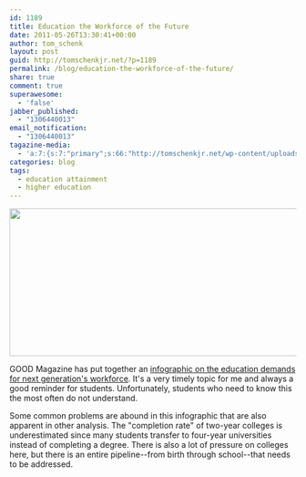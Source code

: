 ```yaml
---
id: 1189
title: Education the Workforce of the Future
date: 2011-05-26T13:30:41+00:00
author: tom_schenk
layout: post
guid: http://tomschenkjr.net/?p=1189
permalink: /blog/education-the-workforce-of-the-future/
share: true
comment: true
superawesome:
  - 'false'
jabber_published:
  - "1306440013"
email_notification:
  - "1306440013"
tagazine-media:
  - 'a:7:{s:7:"primary";s:66:"http://tomschenkjr.net/wp-content/uploads/2011/05/futureworkforce.png";s:6:"images";a:1:{s:66:"http://tomschenkjr.net/wp-content/uploads/2011/05/futureworkforce.png";a:6:{s:8:"file_url";s:66:"http://tomschenkjr.net/wp-content/uploads/2011/05/futureworkforce.png";s:5:"width";s:3:"600";s:6:"height";s:3:"259";s:4:"type";s:5:"image";s:4:"area";s:6:"155400";s:9:"file_path";s:0:"";}}s:6:"videos";a:0:{}s:11:"image_count";s:1:"1";s:6:"author";s:6:"176156";s:7:"blog_id";s:7:"8375094";s:9:"mod_stamp";s:19:"2011-05-26 15:37:17";}'
categories: blog 
tags:
  - education attainment
  - higher education
---
```

<a href="http://awesome.good.is/transparency/web/1105/educating-the-workforce/flash.html"><img class="aligncenter size-full wp-image-1190" title="futureworkforce" src="http://tomschenkjr.net/wordpress/wp-content/uploads/2011/05/futureworkforce.png" alt="" width="600" height="259" /></a>

GOOD Magazine has put together an <a href="http://awesome.good.is/transparency/web/1105/educating-the-workforce/flash.html">infographic on the education demands for next generation's workforce</a>. It's a very timely topic for me and always a good reminder for students. Unfortunately, students who need to know this the most often do not understand.

Some common problems are abound in this infographic that are also apparent in other analysis. The "completion rate" of two-year colleges is underestimated since many students transfer to four-year universities instead of completing a degree. There is also a lot of pressure on colleges here, but there is an entire pipeline--from birth through school--that needs to be addressed.